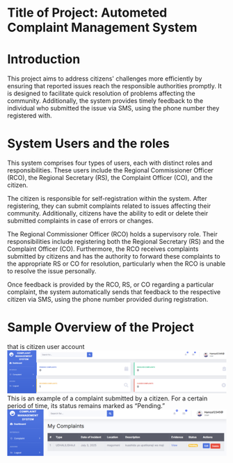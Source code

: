#   Title of Project: Autometed Complaint Management System
# Introduction
This project aims to address citizens' challenges more efficiently by ensuring that reported issues reach the responsible authorities promptly. It is designed to facilitate quick resolution of problems affecting the community. Additionally, the system provides timely feedback to the individual who submitted the issue via SMS, using the phone number they registered with.
# System Users and the roles
This system comprises four types of users, each with distinct roles and responsibilities. These users include the Regional Commissioner Officer (RCO), the Regional Secretary (RS), the Complaint Officer (CO), and the citizen.

The citizen is responsible for self-registration within the system. After registering, they can submit complaints related to issues affecting their community. Additionally, citizens have the ability to edit or delete their submitted complaints in case of errors or changes.

The Regional Commissioner Officer (RCO) holds a supervisory role. Their responsibilities include registering both the Regional Secretary (RS) and the Complaint Officer (CO). Furthermore, the RCO receives complaints submitted by citizens and has the authority to forward these complaints to the appropriate RS or CO for resolution, particularly when the RCO is unable to resolve the issue personally.

Once feedback is provided by the RCO, RS, or CO regarding a particular complaint, the system automatically sends that feedback to the respective citizen via SMS, using the phone number provided during registration.
# Sample Overview of the Project
that is citizen user account
![image alt](https://github.com/yathribhamz/Complaint_project/blob/fe183cde38d845030f7791ffb412874b70ce9ae1/image%20for%20user.PNG)
This is an example of a complaint submitted by a citizen. For a certain period of time, its status remains marked as “Pending.”
![image alt](https://github.com/yathribhamz/Complaint_project/blob/354daa463865c9fce4462b0a5105909d626c2945/sample2.PNG)

